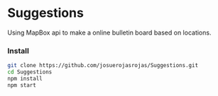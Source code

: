 # Suggestions
Using MapBox api to make a online bulletin board based on locations.

### Install
```bash
git clone https://github.com/josuerojasrojas/Suggestions.git
cd Suggestions
npm install
npm start
```

